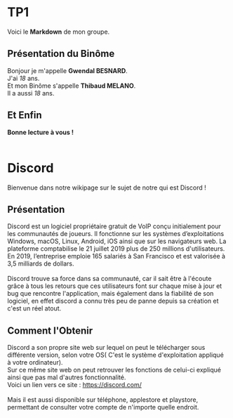 # TP1
Voici le **Markdown** de mon groupe.
## Présentation du Binôme
Bonjour je m'appelle **Gwendal BESNARD**.<br/> 
J'ai *18* ans.<br/> 
Et mon Binôme s'appelle **Thibaud MELANO**.<br/>
Il a aussi *18* ans.<br/> 
## Et Enfin
**Bonne lecture à vous !** <br/> 
<br/> 
# Discord
Bienvenue dans notre wikipage sur le sujet de notre qui est Discord ! 
## Présentation
Discord est un logiciel propriétaire gratuit de VoIP conçu initialement pour les communautés de joueurs. Il fonctionne sur les systèmes d’exploitations Windows, macOS, Linux, Android, iOS ainsi que sur les navigateurs web. La plateforme comptabilise le 21 juillet 2019 plus de 250 millions d'utilisateurs. En 2019, l’entreprise emploie 165 salariés à San Francisco et est valorisée à 3,5 milliards de dollars.<br/>
<br/>
Discord trouve sa force dans sa communauté, car il sait être à l'écoute grâce à tous les retours que ces utilisateurs font sur chaque mise à jour et bug que rencontre l'application, mais également dans la fiabilité de son logiciel, en effet discord a connu très peu de panne depuis sa création et c'est un réel atout.<br/>
## Comment l'Obtenir
Discord a son propre site web sur lequel on peut le télécharger sous différente version, selon votre OS( C'est le système d'exploitation appliqué à votre ordinateur).<br/>
Sur ce même site web on peut retrouver les fonctions de celui-ci expliqué ainsi que pas mal d'autres fonctionnalité.<br/>
Voici un lien vers ce site : https://discord.com/<br/>
<br/>
Mais il est aussi disponible sur téléphone, applestore et playstore, permettant de consulter votre compte de n'importe quelle endroit. 
